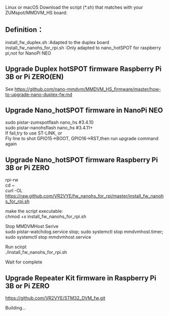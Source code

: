 Linux or macOS Download the script (*.sh) that matches with your ZUMspot/MMDVM_HS board:  
 
## Definition：  
install_fw_duplex.sh :Adapted to the duplex board 
install_fw_nanohs_for_rpi.sh :Only adapted to nano_hotSPOT for raspberry pi,not for NanoPi NEO   
  
## Upgrade Duplex hotSPOT firmware Raspberry Pi 3B or Pi ZERO(EN)   
See https://github.com/nano-mmdvm/MMDVM_HS_firmware/master/how-to-upgrade-nano-duplex-fw.md  
  
 
## Upgrade Nano_hotSPOT firmware in NanoPi NEO
sudo pistar-zumspotflash nano_hs #3.4.10  
sudo pistar-nanohsflash nano_hs #3.4.11+  
If fail,try to use ST-LINK, or   
Fly line to shot GPIO15->BOOT, GPIO16->RST,then run upgrade command again    
    
## Upgrade Nano_hotSPOT firmware Raspberry Pi 3B or Pi ZERO  
rpi-rw    
cd ~    
curl -OL https://raw.github.com/VR2VYE/fw_nanohs_for_rpi/master/install_fw_nanohs_for_rpi.sh    
  
make the script executable:    
chmod +x install_fw_nanohs_for_rpi.sh    
  
Stop MMDVMHost Serive   
sudo pistar-watchdog.service stop; sudo systemctl stop mmdvmhost.timer; sudo systemctl stop mmdvmhost.service   
  
Run scirpt   
./install_fw_nanohs_for_rpi.sh    
   
Wait for complete 
   
## Upgrade Repeater Kit firmware in Raspberry Pi 3B or Pi ZERO   
https://github.com/VR2VYE/STM32_DVM_fw.git    
  
  
Building...   
   
